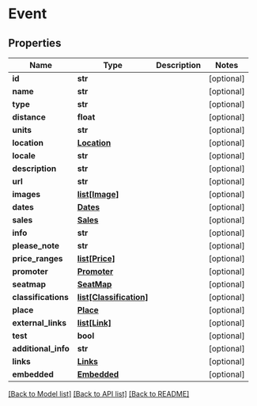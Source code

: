 # Event

## Properties
Name | Type | Description | Notes
------------ | ------------- | ------------- | -------------
**id** | **str** |  | [optional] 
**name** | **str** |  | [optional] 
**type** | **str** |  | [optional] 
**distance** | **float** |  | [optional] 
**units** | **str** |  | [optional] 
**location** | [**Location**](Location.md) |  | [optional] 
**locale** | **str** |  | [optional] 
**description** | **str** |  | [optional] 
**url** | **str** |  | [optional] 
**images** | [**list[Image]**](Image.md) |  | [optional] 
**dates** | [**Dates**](Dates.md) |  | [optional] 
**sales** | [**Sales**](Sales.md) |  | [optional] 
**info** | **str** |  | [optional] 
**please_note** | **str** |  | [optional] 
**price_ranges** | [**list[Price]**](Price.md) |  | [optional] 
**promoter** | [**Promoter**](Promoter.md) |  | [optional] 
**seatmap** | [**SeatMap**](SeatMap.md) |  | [optional] 
**classifications** | [**list[Classification]**](Classification.md) |  | [optional] 
**place** | [**Place**](Place.md) |  | [optional] 
**external_links** | [**list[Link]**](Link.md) |  | [optional] 
**test** | **bool** |  | [optional] 
**additional_info** | **str** |  | [optional] 
**links** | [**Links**](Links.md) |  | [optional] 
**embedded** | [**Embedded**](Embedded.md) |  | [optional] 

[[Back to Model list]](../README.md#documentation-for-models) [[Back to API list]](../README.md#documentation-for-api-endpoints) [[Back to README]](../README.md)


